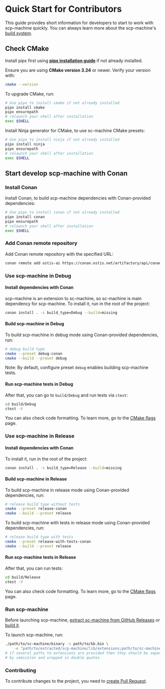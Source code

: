 # Quick Start for Contributors

This guide provides short information for developers to start to work with scp-machine quickly. You can always learn more about the scp-machine's [build system](build_system.md).

## Check CMake

Install pipx first using [**pipx installation guide**](https://pipx.pypa.io/stable/installation/) if not already installed.

Ensure you are using **CMake version 3.24** or newer. Verify your version with:

```sh
cmake --version
```

To upgrade CMake, run:
  
```sh
# Use pipx to install cmake if not already installed
pipx install cmake
pipx ensurepath
# relaunch your shell after installation
exec $SHELL
```

Install Ninja generator for CMake, to use sc-machine CMake presets:

```sh
# Use pipx to install ninja if not already installed
pipx install ninja
pipx ensurepath
# relaunch your shell after installation
exec $SHELL
```

## Start develop scp-machine with Conan

### Install Conan

Install Conan, to build scp-machine dependencies with Conan-provided dependencies:

```sh
# Use pipx to install conan if not already installed
pipx install conan
pipx ensurepath
# relaunch your shell after installation
exec $SHELL
```

### Add Conan remote repository

Add Conan remote repository with the specified URL:

```sh
conan remote add ostis-ai https://conan.ostis.net/artifactory/api/conan/ostis-ai-library
```

### Use scp-machine in Debug

#### Install dependencies with Conan

scp-machine is an extension to sc-machine, so sc-machine is main dependency for scp-machine. To install it, run in the root of the project:

```sh
conan install . -s build_type=Debug --build=missing
```

#### Build scp-machine in Debug

To build scp-machine in debug mode using Conan-provided dependencies, run:

```sh
# debug build type
cmake --preset debug-conan
cmake --build --preset debug
```

Note: By default, configure preset `debug` enables building scp-machine tests.

#### Run scp-machine tests in Debug

After that, you can go to `build/Debug` and run tests via `ctest`:

```sh
cd build/Debug
ctest -V
```

You can also check code formatting. To learn more, go to the [CMake flags](cmake_flags.md) page.

### Use scp-machine in Release

#### Install dependencies with Conan

To install it, run in the root of the project:

```sh
conan install . -s build_type=Release --build=missing
```

#### Build scp-machine in Release

To build scp-machine in release mode using Conan-provided dependencies, run:

```sh
# release build type without tests
cmake --preset release-conan
cmake --build --preset release
```

To build scp-machine with tests in release mode using Conan-provided dependencies, run:

```sh
# release build type with tests
cmake --preset release-with-tests-conan
cmake --build --preset release
```

#### Run scp-machine tests in Release

After that, you can run tests:

```sh
cd build/Release
ctest -V
```

You can also check code formatting. To learn more, go to the [CMake flags](cmake_flags.md) page.

### Run scp-machine

Before launching scp-machine, [extract sc-machine from GitHub Releases](https://ostis-ai.github.io/sc-machine/quick_start/#github-releases) or [build it](https://ostis-ai.github.io/sc-machine/build/quick_start/).

To launch scp-machine, run:

```sh
./path/to/sc-machine/binary -s path/to/kb.bin \
    -e "path/to/extracted/scp-machine/lib/extensions;path/to/sc-machine/lib/extensions"
# if several paths to extensions are provided then they should be separated 
# by semicolon and wrapped in double quotes
```

### Contributing

To contribute changes to the project, you need to [create Pull Request](https://github.com/ostis-ai/scp-machine/blob/main/CONTRIBUTING.md).

